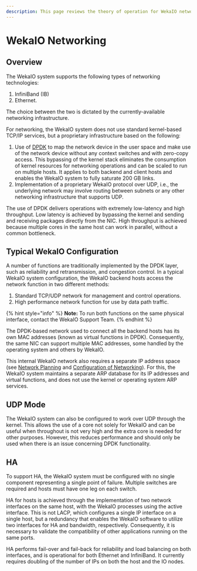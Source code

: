 ```yaml
---
description: This page reviews the theory of operation for WekaIO networking.
---
```


# WekaIO Networking

## Overview

The WekaIO system supports the following types of networking technologies:

1. InfiniBand \(IB\)
2. Ethernet.

The choice between the two is dictated by the currently-available networking infrastructure.

For networking, the WekaIO system does not use standard kernel-based TCP/IP services, but a proprietary infrastructure based on the following:

1. Use of [DPDK](https://www.dpdk.org/) to map the network device in the user space and make use of the network device without any context switches and with zero-copy access. This bypassing of the kernel stack eliminates the consumption of kernel resources for networking operations and can be scaled to run on multiple hosts. It applies to both backend and client hosts and enables the WekaIO system to fully saturate 200 GB links.
2. Implementation of a proprietary WekaIO protocol over UDP, i.e., the underlying network may involve routing between subnets or any other networking infrastructure that supports UDP.

The use of DPDK delivers operations with extremely low-latency and high throughput. Low latency is achieved by bypassing the kernel and sending and receiving packages directly from the NIC. High throughput is achieved because multiple cores in the same host can work in parallel, without a common bottleneck.

## Typical WekaIO Configuration

A number of functions are traditionally implemented by the DPDK layer, such as reliability and retransmission, and congestion control. In a typical WekaIO system configuration, the WekaIO backend hosts access the network function in two different methods:

1. Standard TCP/UDP network for management and control operations.
2. High performance network function for use by data path traffic.

{% hint style="info" %}
**Note:** To run both functions on the same physical interface, contact the WekaIO Support Team.
{% endhint %}

The DPDK-based network used to connect all the backend hosts has its own MAC addresses \(known as virtual functions in DPDK\). Consequently, the same NIC can support multiple MAC addresses, some handled by the operating system and others by WekaIO.

This internal WekaIO network also requires a separate IP address space \(see [Network Planning](https://app.gitbook.com/@wekaio/s/docs/v/3.4/install/bare-metal/planning-a-weka-system-installation#network-planning) and [Configuration of Networking](https://app.gitbook.com/@wekaio/s/docs/v/3.4/install/bare-metal/using-cli)\). For this, the WekaIO system maintains a separate ARP database for its IP addresses and virtual functions, and does not use the kernel or operating system ARP services.

## UDP Mode

The WekaIO system can also be configured to work over UDP through the kernel. This allows the use of a core not solely for WekaIO and can be useful when throughout is not very high and the extra core is needed for other purposes. However, this reduces performance and should only be used when there is an issue concerning DPDK functionality.

## HA

To support HA, the WekaIO system must be configured with no single component representing a single point of failure. Multiple switches are required and hosts must have one leg on each switch. 

HA for hosts is achieved through the implementation of two network interfaces on the same host, with the WekaIO processes using the active interface. This is not LACP, which configures a single IP interface on a single host, but a redundancy that enables the WekaIO software to utilize two interfaces for HA and bandwidth, respectively. Consequently, it is necessary to validate the compatibility of other applications running on the same ports.

HA performs fail-over and fail-back for reliability and load balancing on both interfaces, and is operational for both Ethernet and InfiniBand. It currently requires doubling of the number of IPs on both the host and the IO nodes.

